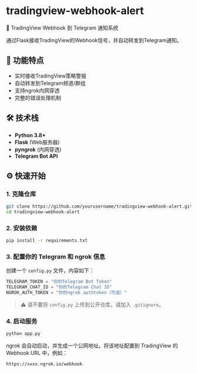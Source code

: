 # tradingview-webhook-alert
🔔 TradingView Webhook 到 Telegram 通知系统

通过Flask接收TradingView的Webhook信号，并自动转发到Telegram通知。

## 🌟 功能特点
- 实时接收TradingView策略警报
- 自动转发到Telegram频道/群组
- 支持ngrok内网穿透
- 完整的错误处理机制

## 🛠️ 技术栈
- **Python 3.8+**
- **Flask** (Web服务器)
- **pyngrok** (内网穿透)
- **Telegram Bot API**

## ⚙️ 快速开始

### 1. 克隆仓库
```bash
git clone https://github.com/yourusername/tradingview-webhook-alert.git
cd tradingview-webhook-alert
```

### 2. 安装依赖
```bash
pip install -r requirements.txt
```

### 3. 配置你的 Telegram 和 ngrok 信息
创建一个 `config.py` 文件，内容如下：
```python
TELEGRAM_TOKEN = "你的Telegram Bot Token"
TELEGRAM_CHAT_ID = "你的Telegram Chat ID"
NGROK_AUTH_TOKEN = "你的ngrok authtoken（可选）"
```
> ⚠️ 请不要将 `config.py` 上传到公开仓库，请加入 `.gitignore`。

### 4. 启动服务
```bash
python app.py
```

ngrok 会自动启动，并生成一个公网地址。将该地址配置到 TradingView 的 Webhook URL 中，例如：
```
https://xxxx.ngrok.io/webhook
```
